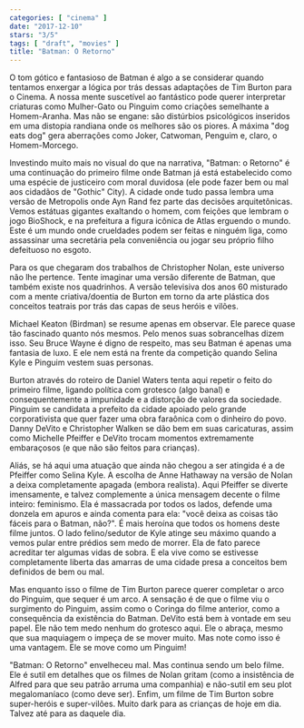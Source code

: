 ```yaml
---
categories: [ "cinema" ]
date: "2017-12-10"
stars: "3/5"
tags: [ "draft", "movies" ]
title: "Batman: O Retorno"
---
```

O tom gótico e fantasioso de Batman é algo a se considerar quando
tentamos enxergar a lógica por trás dessas adaptações de Tim Burton
para o Cinema. A nossa mente suscetível ao fantástico pode querer
interpretar criaturas como Mulher-Gato ou Pinguim como criações
semelhante a Homem-Aranha. Mas não se engane: são distúrbios
psicológicos inseridos em uma distopia randiana onde os melhores são os
piores. A máxima "dog eats dog" gera aberrações como Joker, Catwoman,
Penguim e, claro, o Homem-Morcego.

Investindo muito mais no visual do que na narrativa, "Batman: o Retorno"
é uma continuação do primeiro filme onde Batman já está estabelecido
como uma espécie de justiceiro com moral duvidosa (ele pode fazer
bem ou mal aos cidadãos de "Gothic" City). A cidade onde tudo passa
lembra uma versão de Metropolis onde Ayn Rand fez parte das decisões
arquitetônicas. Vemos estátuas gigantes exaltando o homem, com feições
que lembram o jogo BioShock, e na prefeitura a figura icônica de Atlas
erguendo o mundo. Este é um mundo onde crueldades podem ser feitas e
ninguém liga, como assassinar uma secretária pela conveniência ou
jogar seu próprio filho defeituoso no esgoto.

Para os que chegaram dos trabalhos de Christopher Nolan, este universo
não lhe pertence. Tente imaginar uma versão diferente de Batman, que
também existe nos quadrinhos. A versão televisiva dos anos 60 misturado
com a mente criativa/doentia de Burton em torno da arte plástica dos
conceitos teatrais por trás das capas de seus heróis e vilões.

Michael Keaton (Birdman) se resume apenas em observar. Ele parece quase
tão fascinado quanto nós mesmos. Pelo menos suas sobrancelhas dizem
isso. Seu Bruce Wayne é digno de respeito, mas seu Batman é apenas
uma fantasia de luxo. E ele nem está na frente da competição quando
Selina Kyle e Pinguim vestem suas personas.

Burton através do roteiro de Daniel Waters tenta aqui repetir
o feito do primeiro filme, ligando política com grotesco (algo
banal) e consequentemente a impunidade e a distorção de valores da
sociedade. Pinguim se candidata a prefeito da cidade apoiado pelo grande
corporativista que quer fazer uma obra faraônica com o dinheiro do
povo. Danny DeVito e Christopher Walken se dão bem em suas caricaturas,
assim como Michelle Pfeiffer e DeVito trocam momentos extremamente
embaraçosos (e que não são feitos para crianças).

Aliás, se há aqui uma atuação que ainda não chegou a ser atingida
é a de Pfeiffer como Selina Kyle. A escolha de Anne Hathaway na versão
de Nolan a deixa completamente apagada (embora realista). Aqui Pfeiffer
se diverte imensamente, e talvez complemente a única mensagem decente
o filme inteiro: feminismo. Ela é massacrada por todos os lados,
defende uma donzela em apuros e ainda comenta para ela: "você deixa as
coisas tão fáceis para o Batman, não?". É mais heroína que todos
os homens deste filme juntos. O lado felino/sedutor de Kyle atinge seu
máximo quando a vemos pular entre prédios sem medo de morrer. Ela
de fato parece acreditar ter algumas vidas de sobra. E ela vive como
se estivesse completamente liberta das amarras de uma cidade presa a
conceitos bem definidos de bem ou mal.

Mas enquanto isso o filme de Tim Burton parece querer completar o arco
do Pinguim, que sequer é um arco. A sensação é de que o filme viu
o surgimento do Pinguim, assim como o Coringa do filme anterior, como
a consequência da existência do Batman. DeVito está bem à vontade
em seu papel. Ele não tem medo nenhum do grotesco aqui. Ele o abraça,
mesmo que sua maquiagem o impeça de se mover muito. Mas note como isso
é uma vantagem. Ele se move como um Pinguim!

"Batman: O Retorno" envelheceu mal. Mas continua sendo um belo filme. Ele
é sutil em detalhes que os filmes de Nolan gritam (como a insistência
de Alfred para que seu patrão arruma uma companhia) e não-sutil em seu
plot megalomaníaco (como deve ser). Enfim, um filme de Tim Burton sobre
super-heróis e super-vilões. Muito dark para as crianças de hoje em
dia. Talvez até para as daquele dia.
